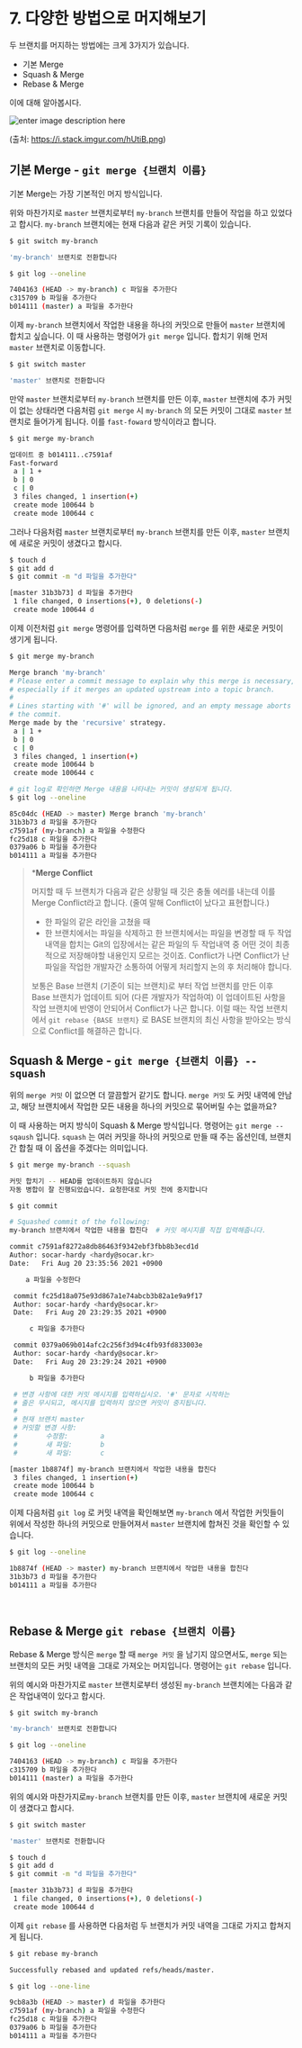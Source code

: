 # 7. 다양한 방법으로 머지해보기

두 브랜치를 머지하는 방법에는 크게 3가지가 있습니다.

- 기본 Merge
- Squash & Merge
- Rebase & Merge

이에 대해 알아봅시다.

![enter image description here](images/hUtiB.png)

(출처: https://i.stack.imgur.com/hUtiB.png)



## 기본 Merge - `git merge {브랜치 이름}`

기본 Merge는 가장 기본적인 머지 방식입니다.

위와 마찬가지로 `master` 브랜치로부터 `my-branch` 브랜치를 만들어 작업을 하고 있었다고 합시다.
`my-branch` 브랜치에는 현재 다음과 같은 커밋 기록이 있습니다.

```bash
$ git switch my-branch

'my-branch' 브랜치로 전환합니다

$ git log --oneline

7404163 (HEAD -> my-branch) c 파일을 추가한다
c315709 b 파일을 추가한다
b014111 (master) a 파일을 추가한다
```

이제 `my-branch` 브랜치에서 작업한 내용을 하나의 커밋으로 만들어 `master` 브랜치에 합치고 싶습니다. 이 때 사용하는 명령어가 `git merge` 입니다. 합치기 위해 먼저 `master` 브랜치로 이동합니다.

```bash
$ git switch master

'master' 브랜치로 전환합니다
```

만약 `master` 브랜치로부터  `my-branch` 브랜치를 만든 이후, `master` 브랜치에 추가 커밋이 없는 상태라면 다음처럼 `git merge` 시 `my-branch` 의 모든 커밋이 그대로 `master` 브랜치로 들어가게 됩니다. 이를  `fast-foward` 방식이라고 합니다.

```bash
$ git merge my-branch

업데이트 중 b014111..c7591af
Fast-forward
 a | 1 +
 b | 0
 c | 0
 3 files changed, 1 insertion(+)
 create mode 100644 b
 create mode 100644 c
```

그러나 다음처럼  `master` 브랜치로부터  `my-branch` 브랜치를 만든 이후, `master` 브랜치에 새로운 커밋이 생겼다고 합시다.

```bash
$ touch d
$ git add d
$ git commit -m "d 파일을 추가한다"

[master 31b3b73] d 파일을 추가한다
 1 file changed, 0 insertions(+), 0 deletions(-)
 create mode 100644 d
```

이제 이전처럼 `git merge` 명령어를 입력하면 다음처럼 `merge` 를 위한 새로운 커밋이 생기게 됩니다.

```bash
$ git merge my-branch

Merge branch 'my-branch'
# Please enter a commit message to explain why this merge is necessary,
# especially if it merges an updated upstream into a topic branch.
#
# Lines starting with '#' will be ignored, and an empty message aborts
# the commit.
Merge made by the 'recursive' strategy.
 a | 1 +
 b | 0
 c | 0
 3 files changed, 1 insertion(+)
 create mode 100644 b
 create mode 100644 c

# git log로 확인하면 Merge 내용을 나타내는 커밋이 생성되게 됩니다.
$ git log --oneline

85c04dc (HEAD -> master) Merge branch 'my-branch'
31b3b73 d 파일을 추가한다
c7591af (my-branch) a 파일을 수정한다
fc25d18 c 파일을 추가한다
0379a06 b 파일을 추가한다
b014111 a 파일을 추가한다
```

> ***Merge Conflict**
>
> 머지할 때 두 브랜치가  다음과 같은 상황일 때 깃은 충돌 에러를 내는데 이를 Merge Conflict라고 합니다. (줄여 말해 Conflict이 났다고 표현합니다.)
> - 한 파일의 같은 라인을 고쳤을 때
> - 한 브랜치에서는 파일을 삭제하고 한 브랜치에서는 파일을 변경할 때
> 두 작업 내역을 합치는 Git의 입장에서는 같은 파일의 두 작업내역 중 어떤 것이 최종적으로 저장해야할 내용인지 모르는 것이죠. Conflict가 나면 Conflict가 난 파일을 작업한 개발자간 소통하여 어떻게 처리할지 논의 후 처리해야 합니다.
>
> 보통은 Base 브랜치 (기준이 되는 브랜치)로 부터 작업 브랜치를 만든 이후 Base 브랜치가 업데이트 되어 (다른 개발자가 작업하여) 이 업데이트된 사항을 작업 브랜치에 반영이 안되어서 Conflict가 나곤 합니다. 이럴 때는 작업 브랜치에서 `git rebase {BASE 브랜치}` 로 BASE 브랜치의 최신 사항을 받아오는 방식으로 Conflict를 해결하곤 합니다.



## Squash & Merge - `git merge {브랜치 이름} --squash`

위의 `merge 커밋` 이 없으면 더 깔끔할거 같기도 합니다. `merge 커밋` 도 커밋 내역에 안남고, 해당 브랜치에서 작업한 모든 내용을 하나의 커밋으로 묶어버릴 수는 없을까요?

이 때 사용하는 머지 방식이 Squash & Merge 방식입니다. 명령어는 `git merge --sqaush` 입니다. `squash` 는 여러 커밋을 하나의 커밋으로 만들 때 주는 옵션인데, 브랜치 간 합칠 때 이 옵션을 주겠다는 의미입니다.

```bash
$ git merge my-branch --squash

커밋 합치기 -- HEAD를 업데이트하지 않습니다
자동 병합이 잘 진행되었습니다. 요청한대로 커밋 전에 중지합니다

$ git commit

# Squashed commit of the following:
my-branch 브랜치에서 작업한 내용을 합친다  # 커밋 메시지를 직접 입력해줍니다.

commit c7591af8272a8db86463f9342ebf3fbb8b3ecd1d
Author: socar-hardy <hardy@socar.kr>
Date:   Fri Aug 20 23:35:56 2021 +0900

    a 파일을 수정한다

 commit fc25d18a075e93d867a1e74abcb3b82a1e9a9f17
 Author: socar-hardy <hardy@socar.kr>
 Date:   Fri Aug 20 23:29:35 2021 +0900

     c 파일을 추가한다

 commit 0379a069b014afc2c256f3d94c4fb93fd833003e
 Author: socar-hardy <hardy@socar.kr>
 Date:   Fri Aug 20 23:29:24 2021 +0900

     b 파일을 추가한다

 # 변경 사항에 대한 커밋 메시지를 입력하십시오. '#' 문자로 시작하는
 # 줄은 무시되고, 메시지를 입력하지 않으면 커밋이 중지됩니다.
 #
 # 현재 브랜치 master
 # 커밋할 변경 사항:
 #       수정함:        a
 #       새 파일:       b
 #       새 파일:       c

[master 1b8874f] my-branch 브랜치에서 작업한 내용을 합친다
 3 files changed, 1 insertion(+)
 create mode 100644 b
 create mode 100644 c
```

이제 다음처럼 `git log` 로 커밋 내역을 확인해보면 `my-branch` 에서 작업한 커밋들이 위에서 작성한 하나의 커밋으로 만들어져서  `master` 브랜치에 합쳐진 것을 확인할 수 있습니다.

```bash
$ git log --oneline

1b8874f (HEAD -> master) my-branch 브랜치에서 작업한 내용을 합친다
31b3b73 d 파일을 추가한다
b014111 a 파일을 추가한다
```

<br>

## Rebase & Merge `git rebase {브랜치 이름}`

Rebase & Merge 방식은 `merge` 할 때 `merge 커밋` 을 남기지 않으면서도, `merge` 되는 브랜치의 모든 커밋 내역을 그대로 가져오는 머지입니다. 명령어는 `git rebase` 입니다.

위의 예시와 마찬가지로 `master` 브랜치로부터 생성된 `my-branch` 브랜치에는 다음과 같은 작업내역이 있다고 합시다.

```bash
$ git switch my-branch

'my-branch' 브랜치로 전환합니다

$ git log --oneline

7404163 (HEAD -> my-branch) c 파일을 추가한다
c315709 b 파일을 추가한다
b014111 (master) a 파일을 추가한다
```

위의 예시와 마찬가지로`my-branch` 브랜치를 만든 이후, `master` 브랜치에 새로운 커밋이 생겼다고 합시다.

```bash
$ git switch master

'master' 브랜치로 전환합니다

$ touch d
$ git add d
$ git commit -m "d 파일을 추가한다"

[master 31b3b73] d 파일을 추가한다
 1 file changed, 0 insertions(+), 0 deletions(-)
 create mode 100644 d
```

이제 `git rebase` 를 사용하면 다음처럼 두 브랜치가 커밋 내역을 그대로 가지고 합쳐지게 됩니다.

```bash
$ git rebase my-branch

Successfully rebased and updated refs/heads/master.

$ git log --one-line

9cb8a3b (HEAD -> master) d 파일을 추가한다
c7591af (my-branch) a 파일을 수정한다
fc25d18 c 파일을 추가한다
0379a06 b 파일을 추가한다
b014111 a 파일을 추가한다
```
